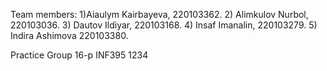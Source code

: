 Team members: 1)Aiaulym Kairbayeva, 220103362. 2) Alimkulov Nurbol, 220103036. 3) Dautov Ildiyar, 220103168. 4) Insaf Imanalin, 220103279. 5) Indira Ashimova 220103380.

Practice Group 16-p INF395 1234
